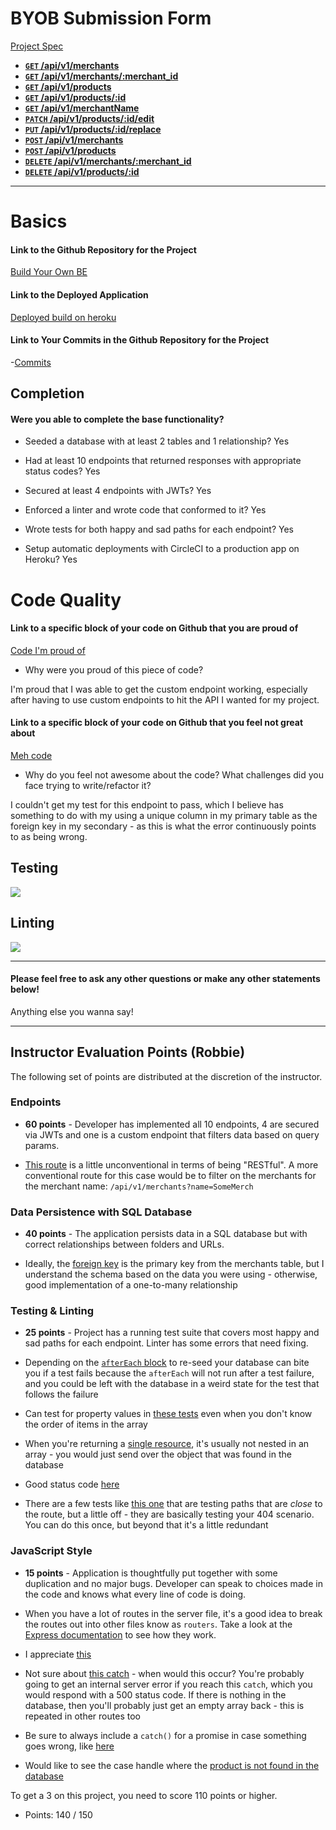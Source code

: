 # BYOB Submission Form

[Project Spec](http://frontend.turing.io/projects/build-your-own-backend.html)


- **[<code>GET</code> /api/v1/merchants](https://byob-pam.herokuapp.com/api/v1/merchants )**
- **[<code>GET</code> /api/v1/merchants/:merchant_id](https://byob-pam.herokuapp.com/api/v1/merchants/125427)**
- **[<code>GET</code> /api/v1/products](https://byob-pam.herokuapp.com/api/v1/products)**
- **[<code>GET</code> /api/v1/products/:id](https://github.com/500px/api-documentation/blob/master/endpoints/photo/GET_photos_id_comments.md)**
- **[<code>GET</code> /api/v1/merchantName](https://byob-pam.herokuapp.com/api/v1/merchantName?merchant_name=Sur%20La%20Table)**
- **[<code>PATCH</code> /api/v1/products/:id/edit](https://byob-pam.herokuapp.com/api/v1/products)**
- **[<code>PUT</code> /api/v1/products/:id/replace](https://byob-pam.herokuapp.com/api/v1/products)**
- **[<code>POST</code> /api/v1/merchants](https://byob-pam.herokuapp.com/api/v1/merchants)**
- **[<code>POST</code> /api/v1/products](https://byob-pam.herokuapp.com/api/v1/products)**
- **[<code>DELETE</code> /api/v1/merchants/:merchant_id](https://byob-pam.herokuapp.com/api/v1/merchants)**
- **[<code>DELETE</code> /api/v1/products/:id](https://byob-pam.herokuapp.com/api/v1/products)**

------

# Basics

#### Link to the Github Repository for the Project
[Build Your Own BE](https://github.com/thatPamIAm/build_your_own_be)

#### Link to the Deployed Application
[Deployed build on heroku](https://byob-pam.herokuapp.com/)

#### Link to Your Commits in the Github Repository for the Project

-[Commits](https://github.com/thatPamIAm/build_your_own_be/commits/development)

## Completion

#### Were you able to complete the base functionality?

* Seeded a database with at least 2 tables and 1 relationship?
Yes

* Had at least 10 endpoints that returned responses with appropriate status codes?
Yes

* Secured at least 4 endpoints with JWTs?
Yes

* Enforced a linter and wrote code that conformed to it?
Yes

* Wrote tests for both happy and sad paths for each endpoint?
Yes

* Setup automatic deployments with CircleCI to a production app on Heroku?
Yes

# Code Quality

#### Link to a specific block of your code on Github that you are proud of
[Code I'm proud of](https://github.com/thatPamIAm/build_your_own_be/blob/development/server.js#L101-L112)

* Why were you proud of this piece of code?

I'm proud that I was able to get the custom endpoint working, especially after having to use custom endpoints to hit the API I wanted for my project.

#### Link to a specific block of your code on Github that you feel not great about
[Meh code](https://github.com/thatPamIAm/build_your_own_be/blob/development/server.js#L146-L160)

* Why do you feel not awesome about the code? What challenges did you face trying to write/refactor it?

I couldn't get my test for this endpoint to pass, which I believe has something to do with my using a unique column in my primary table as the foreign key in my secondary - as this is what the error continuously points to as being wrong.
## Testing
![](http://i.imgur.com/7vAZeG2.png)

## Linting

![](http://i.imgur.com/nLfjbhk.png)

-----

#### Please feel free to ask any other questions or make any other statements below!

Anything else you wanna say!

-----

## Instructor Evaluation Points (Robbie)

The following set of points are distributed at the discretion of the instructor.

### Endpoints

* **60 points** - Developer has implemented all 10 endpoints, 4 are secured via JWTs and one is a custom endpoint that filters data based on query params.

* [This route](https://github.com/thatPamIAm/build_your_own_be/blob/development/test/routes.spec.js#L264) is a little unconventional in terms of being "RESTful". A more conventional route for this case would be to filter on the merchants for the merchant name: `/api/v1/merchants?name=SomeMerch`

### Data Persistence with SQL Database

* **40 points** - The application persists data in a SQL database but with correct relationships between folders and URLs.

* Ideally, the [foreign key](https://github.com/thatPamIAm/build_your_own_be/blob/development/db/migrations/20170517114658_renameForeignColumn.js) is the primary key from the merchants table, but I understand the schema based on the data you were using - otherwise, good implementation of a one-to-many relationship

### Testing & Linting

* **25 points** - Project has a running test suite that covers most happy and sad paths for each endpoint. Linter has some errors that need fixing.

* Depending on the [`afterEach` block](https://github.com/thatPamIAm/build_your_own_be/blob/development/test/routes.spec.js#L25-L30) to re-seed your database can bite you if a test fails because the `afterEach` will not run after a test failure, and you could be left with the database in a weird state for the test that follows the failure
* Can test for property values in [these tests](https://github.com/thatPamIAm/build_your_own_be/blob/development/test/routes.spec.js#L67) even when you don't know the order of items in the array
* When you're returning a [single resource](https://github.com/thatPamIAm/build_your_own_be/blob/development/test/routes.spec.js#L90), it's usually not nested in an array - you would just send over the object that was found in the database
* Good status code [here](https://github.com/thatPamIAm/build_your_own_be/blob/development/test/routes.spec.js#L253)
* There are a few tests like [this one](https://github.com/thatPamIAm/build_your_own_be/blob/development/test/routes.spec.js#L191) that are testing paths that are _close_ to the route, but a little off - they are basically testing your 404 scenario. You can do this once, but beyond that it's a little redundant

### JavaScript Style

* **15 points** - Application is thoughtfully put together with some duplication and no major bugs. Developer can speak to choices made in the code and knows what every line of code is doing.

* When you have a lot of routes in the server file, it's a good idea to break the routes out into other files know as `routers`. Take a look at the [Express documentation](https://expressjs.com/en/api.html#router) to see how they work.
* I appreciate [this](https://github.com/thatPamIAm/build_your_own_be/blob/development/server.js#L17)
* Not sure about [this catch](https://github.com/thatPamIAm/build_your_own_be/blob/development/server.js#L60) - when would this occur? You're probably going to get an internal server error if you reach this `catch`, which you would respond with a 500 status code. If there is nothing in the database, then you'll probably just get an empty array back - this is repeated in other routes too
* Be sure to always include a `catch()` for a promise in case something goes wrong, like [here](https://github.com/thatPamIAm/build_your_own_be/blob/development/server.js#L66-L67)
* Would like to see the case handle where the [product is not found in the database](https://github.com/thatPamIAm/build_your_own_be/blob/development/server.js#L179)

To get a 3 on this project, you need to score 110 points or higher.

- Points: 140 / 150